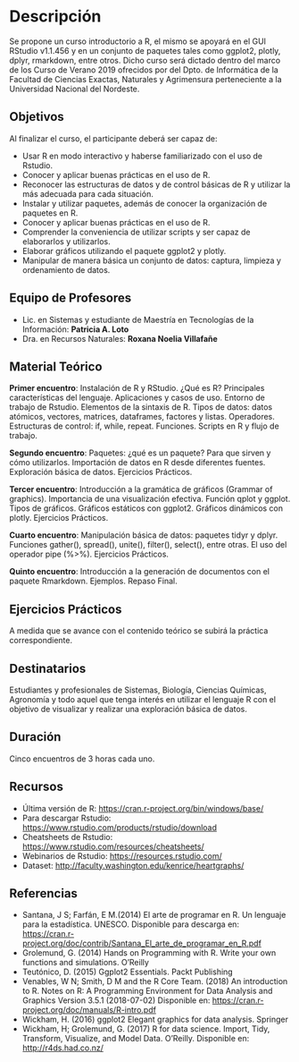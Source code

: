 # Descripción
Se propone un curso introductorio a R, el mismo se apoyará en el GUI RStudio v1.1.456 y en un conjunto de paquetes tales como ggplot2, plotly, dplyr, rmarkdown, entre otros.
Dicho curso será dictado dentro del marco de los Curso de Verano 2019 ofrecidos por del Dpto. de Informática de la Facultad de 
Ciencias Exactas, Naturales y Agrimensura perteneciente a la Universidad Nacional del Nordeste.

## Objetivos
Al finalizar el curso, el participante deberá ser capaz de:
*	Usar R en modo interactivo y haberse familiarizado con el uso de Rstudio.
*	Conocer y aplicar buenas prácticas en el uso de R.
*	Reconocer las estructuras de datos y de control básicas de R y utilizar la más adecuada para cada situación.
*	Instalar y utilizar paquetes, además de conocer la organización de  paquetes en R.
*	Conocer y aplicar  buenas prácticas en el uso de R.
*	Comprender la conveniencia de utilizar scripts y ser capaz de elaborarlos y utilizarlos.
*	Elaborar gráficos utilizando el paquete ggplot2 y plotly.
*	Manipular de manera básica un conjunto de  datos: captura, limpieza y ordenamiento de datos.

## Equipo de Profesores

*	Lic. en Sistemas y estudiante de Maestría en Tecnologías de la Información: **Patricia A. Loto** 
* Dra. en Recursos Naturales: **Roxana Noelia Villafañe** 

## Material Teórico
**Primer encuentro**: Instalación de R y RStudio. ¿Qué es R? Principales características del lenguaje. Aplicaciones y casos de uso. Entorno de trabajo de Rstudio. Elementos de la sintaxis de R. Tipos de datos: datos atómicos, vectores, matrices, dataframes, factores y listas. Operadores. Estructuras de control: if, while, repeat. Funciones. Scripts en R y flujo de trabajo.

**Segundo encuentro**: Paquetes: ¿qué es un paquete? Para que sirven y cómo utilizarlos. Importación de datos en R desde diferentes fuentes. Exploración básica de datos. Ejercicios Prácticos.

**Tercer encuentro**: Introducción a la gramática de gráficos (Grammar of graphics). Importancia de una visualización efectiva. Función qplot y ggplot. Tipos de gráficos. Gráficos estáticos con ggplot2. Gráficos dinámicos con plotly. Ejercicios Prácticos.

**Cuarto encuentro**: Manipulación básica de datos: paquetes tidyr y dplyr. Funciones gather(), spread(), unite(), filter(), select(), entre otras. El uso del operador pipe (%>%). Ejercicios Prácticos.

**Quinto encuentro**: Introducción a la generación de documentos con el paquete Rmarkdown. Ejemplos. Repaso Final. 

## Ejercicios Prácticos
A medida que se avance con el contenido teórico se subirá la práctica correspondiente.

## Destinatarios
Estudiantes y profesionales de Sistemas, Biología, Ciencias Químicas, Agronomía y todo aquel que tenga interés en utilizar el lenguaje R con el objetivo de visualizar y realizar una exploración básica de datos.

## Duración
Cinco encuentros de 3 horas cada uno. 

## Recursos 
* Última versión de R: https://cran.r-project.org/bin/windows/base/ 
*	Para descargar Rstudio: https://www.rstudio.com/products/rstudio/download
* Cheatsheets de Rstudio: https://www.rstudio.com/resources/cheatsheets/
* Webinarios de Rstudio: https://resources.rstudio.com/
* Dataset: http://faculty.washington.edu/kenrice/heartgraphs/

## Referencias
*	Santana, J S; Farfán, E M.(2014) El arte de programar en R. Un lenguaje para la estadística. UNESCO. Disponible para descarga en: https://cran.r-project.org/doc/contrib/Santana_El_arte_de_programar_en_R.pdf
*	Grolemund, G. (2014) Hands on Programming with R. Write your own functions and simulations. O’Reilly
*	Teutónico, D. (2015) Ggplot2 Essentials. Packt Publishing
*	Venables, W N; Smith, D M and the R Core Team. (2018) An introduction to R. Notes on R: A Programming Environment for Data Analysis and Graphics Version 3.5.1 (2018-07-02) Disponible en: https://cran.r-project.org/doc/manuals/R-intro.pdf 
*	Wickham, H. (2016) ggplot2 Elegant graphics for data analysis. Springer
*	Wickham, H; Grolemund, G. (2017) R for data science. Import, Tidy, Transform, Visualize, and Model Data. O’Reilly. Disponible en: http://r4ds.had.co.nz/ 





